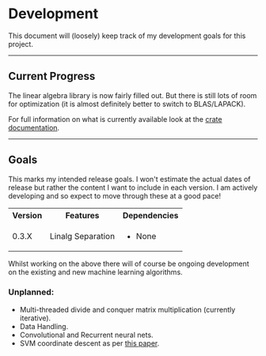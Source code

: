 # Development

This document will (loosely) keep track of my development goals for this project.

---

## Current Progress

The linear algebra library is now fairly filled out. But there is still lots of room for optimization (it is almost definitely better to switch to BLAS/LAPACK).

For full information on what is currently available look at the [crate documentation](https://athemathmo.github.io/rusty-machine/rusty-machine/doc/rusty_machine/index.html).

---

## Goals

This marks my intended release goals. I won't estimate the actual dates of release but rather the content I want to include in each version. I am actively developing and so expect to move through these at a good pace!

<table>
    <tr>
        <th>Version</th><th>Features</th><th>Dependencies</th>
    </tr>
    <tr>
        <td>0.3.X</td><td>Linalg Separation</td><td><ul><li>None</li></ul></td>
    </tr>
</table>

Whilst working on the above there will of course be ongoing development on the existing and new machine learning algorithms.

### Unplanned:

- Multi-threaded divide and conquer matrix multiplication (currently iterative).
- Data Handling.
- Convolutional and Recurrent neural nets.
- SVM coordinate descent as per [this paper](http://www.loshchilov.com/publications/GECCO2011_AdaptiveCoordinateDescent.pdf).
